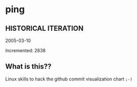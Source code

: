 # ping

## HISTORICAL ITERATION
2005-03-10

Incremented: 2838

## What is this?? 
Linux skills to hack the github commit visualization chart `;-)`
